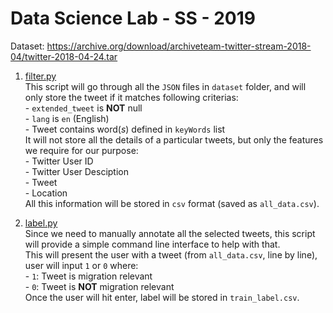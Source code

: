 # Data Science Lab - SS - 2019

Dataset: https://archive.org/download/archiveteam-twitter-stream-2018-04/twitter-2018-04-24.tar

1. [filter.py](https://github.com/harshildarji/DataScienceLab/blob/master/filter.py)
<br/>This script will go through all the `JSON` files in `dataset` folder, and will only store the tweet if it matches following criterias:
<br/>- `extended_tweet` is **NOT** null
<br/>- `lang` is `en` (English)
<br/>- Tweet contains word(_s_) defined in `keyWords` list
<br/>It will not store all the details of a particular tweets, but only the features we require for our purpose:
<br/>- Twitter User ID
<br/>- Twitter User Desciption
<br/>- Tweet
<br/>- Location
<br/>All this information will be stored in `csv` format (saved as `all_data.csv`).

2. [label.py](https://github.com/harshildarji/DataScienceLab/blob/master/label.py)
<br/>Since we need to manually annotate all the selected tweets, this script will provide a simple command line interface to help with that.
<br/>This will present the user with a tweet (from `all_data.csv`, line by line), user will input `1` or `0` where:
<br/>- `1`: Tweet is migration relevant
<br/>- `0`: Tweet is **NOT** migration relevant
<br/>Once the user will hit enter, label will be stored in `train_label.csv`.
